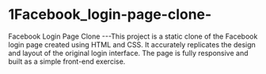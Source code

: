 # 1Facebook_login-page-clone-
 Facebook Login Page Clone ---This project is a static clone of the Facebook login page created using HTML and CSS. It accurately replicates the design and layout of the original login interface. The page is fully responsive and built as a simple front-end exercise.
